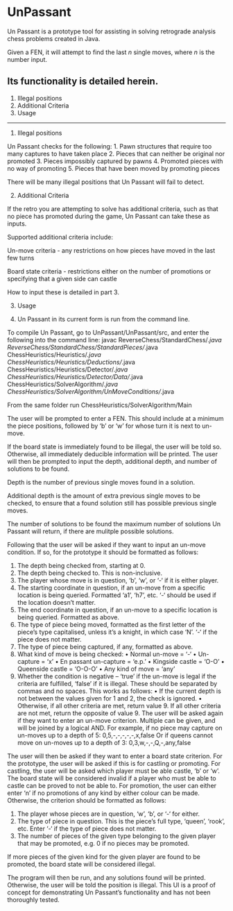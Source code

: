 # UnPassant

Un Passant is a prototype tool for assisting in solving retrograde analysis chess problems created in Java.

Given a FEN, it will attempt to find the last _n_ single moves, where _n_ is the number input.

Its functionality is detailed herein.
-------------------------
1. Illegal positions
2. Additional Criteria
3. Usage
-------------------------


1. Illegal positions

Un Passant checks for the following:
    1. Pawn structures that require too many captures to have taken place
    2. Pieces that can neither be original nor promoted
    3. Pieces impossibly captured by pawns
    4. Promoted pieces with no way of promoting
    5. Pieces that have been moved by promoting pieces

There will be many illegal positions that Un Passant will fail to detect.

2. Additional Criteria

If the retro you are attempting to solve has additional criteria, such as that no piece has promoted during the game, Un Passant can take these as inputs.

Supported additional criteria include:

Un-move criteria - any restrictions on how pieces have moved in the last few turns

Board state criteria - restrictions either on the number of promotions or specifying that a given side can castle

How to input these is detailed in part 3.

3. Usage

4. Un Passant in its current form is run from the command line.

To compile Un Passant, go to UnPassant/UnPassant/src, and enter the following into the command line:
   javac ReverseChess/StandardChess/*.java ReverseChess/StandardChess/StandardPieces/*.java ChessHeuristics/Heuristics/*.java ChessHeuristics/Heuristics/Deductions/*.java ChessHeuristics/Heuristics/Detector/*.java ChessHeuristics/Heuristics/Detector/Data/*.java ChessHeuristics/SolverAlgorithm/*.java ChessHeuristics/SolverAlgorithm/UnMoveConditions/*.java

From the same folder run ChessHeuristics/SolverAlgorithm/Main

The user will be prompted to enter a FEN. This should include at a minimum the piece positions, followed by ‘b’ or ‘w’ for whose turn it is next to un-move.


If the board state is immediately found to be illegal, the user will be told so. Otherwise, all immediately deducible information will be printed.
The user will then be prompted to input the depth, additional depth, and number of solutions to be found.

Depth is the number of previous single moves found in a solution.

Additional depth is the amount of extra previous single moves to be checked, to ensure that a found solution still has possible previous single moves.

The number of solutions to be found the maximum number of solutions Un Passant will return, if there are mulitple possible solutions.

Following that the user will be asked if they want to input an un-move condition. If so, for the prototype it should be formatted as follows:

1. The depth being checked from, starting at 0.
2. The depth being checked to. This is non-inclusive.
3. The player whose move is in question, ‘b’, ‘w’, or ‘-‘ if it is either player.
4. The starting coordinate in question, if an un-move from a specific location is being queried. Formatted ‘a1’, ‘h7’, etc. ‘-‘ should be used if the location doesn’t matter.
5. The end coordinate in question, if an un-move to a specific location is being queried. Formatted as above.
6. The type of piece being moved, formatted as the first letter of the piece’s type capitalised, unless it’s a knight, in which case ‘N’. ‘-‘ if the piece does not matter.
7. The type of piece being captured, if any, formatted as above.
8. What kind of move is being checked:
   •	Normal un-move = ‘-‘
   •	Un-capture = ‘x’
   •	En passant un-capture = ‘e.p.’
   •	Kingside castle = ‘O-O’
   •	Queenside castle = ‘O-O-O’
   •	Any kind of move = ‘any’
9. Whether the condition is negative – ‘true’ if the un-move is legal if the criteria are fulfilled, ‘false’ if it is illegal.
   These should be separated by commas and no spaces.
   This works as follows:
   •	If the current depth is not between the values given for 1 and 2, the check is ignored.
   •	Otherwise, if all other criteria are met, return value 9. If all other criteria are not met, return the opposite of value 9.
   The user will be asked again if they want to enter an un-move criterion. Multiple can be given, and will be joined by a logical AND.
   For example, if no piece may capture on un-moves up to a depth of 5:
   0,5,-,-,-,-,-,x,false
   Or if queens cannot move on un-moves up to a depth of 3:
   0,3,w,-,-,Q,-,any,false

The user will then be asked if they want to enter a board state criterion. For the prototype, the user will be asked if this is for castling or promoting.
For castling, the user will be asked which player must be able castle, ‘b’ or ‘w’. The board state will be considered invalid if a player who must be able to castle can be proved to not be able to.
For promotion, the user can either enter ‘n’ if no promotions of any kind by either colour can be made. Otherwise, the criterion should be formatted as follows:

1. The player whose pieces are in question, ‘w’, ‘b’, or ‘-‘ for either.
2. The type of piece in question. This is the piece’s full type, ‘queen’, ‘rook’, etc. Enter ‘-‘ if the type of piece does not matter.
3. The number of pieces of the given type belonging to the given player that may be promoted, e.g. 0 if no pieces may be promoted.

If more pieces of the given kind for the given player are found to be promoted, the board state will be considered illegal.

The program will then be run, and any solutions found will be printed. Otherwise, the user will be told the position is illegal. 
This UI is a proof of concept for demonstrating Un Passant’s functionality and has not been thoroughly tested.

